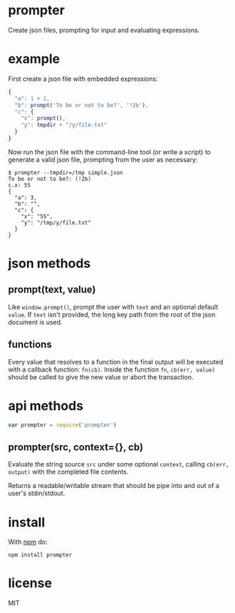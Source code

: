 prompter
========

Create json files, prompting for input and evaluating expressions.

example
=======

First create a json file with embedded expressions:

``` js
{
  "a": 1 + 2,
  "b": prompt('To be or not to be?', '!2b'),
  "c": {
    "x": prompt(),
    "y": tmpdir + "/y/file.txt"
  }
}
```

Now run the json file with the command-line tool (or write a script) to generate
a valid json file, prompting from the user as necessary:

```
$ prompter --tmpdir=/tmp simple.json
To be or not to be?: (!2b) 
c.x: 55
{
  "a": 3,
  "b": "",
  "c": {
    "x": "55",
    "y": "/tmp/y/file.txt"
  }
}
```

json methods
============

prompt(text, value)
-------------------

Like `window.prompt()`, prompt the user with `text` and an optional default
`value`. If `text` isn't provided, the long key path from the root of the json
document is used.

functions
---------

Every value that resolves to a function in the final output will be executed with
a callback function: `fn(cb)`. Inside the function `fn`, `cb(err, value)` should
be called to give the new value or abort the transaction.

api methods
===========

``` js
var prompter = require('prompter')
```

prompter(src, context={}, cb)
-----------------------------

Evaluate the string source `src` under some optional `context`, calling
`cb(err, output)` with the completed file contents.

Returns a readable/writable stream that should be pipe into and out of a user's
stdin/stdout.

install
=======

With [npm](http://npmjs.org) do:

```
npm install prompter
```

license
=======

MIT
